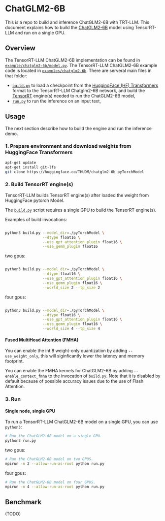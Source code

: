 # ChatGLM2-6B

This is a repo to build and inference ChatGLM2-6B with TRT-LLM.
This document explains how to build the [ChatGLM2-6B](https://huggingface.co/THUDM/chatglm2-6b) model using TensorRT-LLM and run on a single GPU.

## Overview

The TensorRT-LLM ChatGLM2-6B implementation can be found in [`example/chatglm2-6b/model.py`](./model.py). The TensorRT-LLM ChatGLM2-6B example code is located in [`examples/chatglm2-6b`](./). There are serveral main files in that folder:

* [`build.py`](./build.py) to load a checkpoint from the [HuggingFace (HF) Transformers](https://github.com/huggingface/transformers) format to the TensorRT-LLM Chatglm2-6B network, and build the [TensorRT](https://developer.nvidia.com/tensorrt) engine(s) needed to run the ChatGLM2-6B model,
* [`run.py`](./run.py) to run the inference on an input text,


## Usage

The next section describe how to build the engine and run the inference demo.

### 1. Prepare environment and download weights from HuggingFace Transformers

```bash
apt-get update
apt-get install git-lfs
git clone https://huggingface.co/THUDM/chatglm2-6b pyTorchModel
```

### 2. Build TensorRT engine(s)

TensorRT-LLM builds TensorRT engine(s) after loaded the weight from HuggingFace pytorch Model.

The [`build.py`](./build.py) script requires a single GPU to build the TensorRT engine(s).

Examples of build invocations:

```bash

python3 build.py --model_dir=./pyTorchModel \
                 --dtype float16 \
                 --use_gpt_attention_plugin float16 \
                 --use_gemm_plugin float16
```

two gpus:

```bash

python3 build.py --model_dir=./pyTorchModel \
                 --dtype float16 \
                 --use_gpt_attention_plugin float16 \
                 --use_gemm_plugin float16 \
                 --world_size 2 --tp_size 2
```
four gpus:

```bash

python3 build.py --model_dir=./pyTorchModel \
                 --dtype float16 \
                 --use_gpt_attention_plugin float16 \
                 --use_gemm_plugin float16 \
                 --world_size 4 --tp_size 4
```

#### Fused MultiHead Attention (FMHA)

You can enable the int 8 weight-only quantization by adding `--use_weight_only`, this will siginficantly lower the latency and memory footprint.

You can enable the FMHA kernels for ChatGLM2-6B by adding `--enable_context_fmha` to the invocation of `build.py`. Note that it is disabled by default because of possible accuracy issues due to the use of Flash Attention.

### 3. Run

#### Single node, single GPU

To run a TensorRT-LLM ChatGLM2-6B model on a single GPU, you can use `python3`:

```bash
# Run the ChatGLM2-6B model on a single GPU.
python3 run.py
```


two gpus:

```bash
# Run the ChatGLM2-6B model on two GPUS.
mpirun -n 2 --allow-run-as-root python run.py
```

four gpus:

```bash
# Run the ChatGLM2-6B model on four GPUS.
mpirun -n 4 --allow-run-as-root python run.py
```
## Benchmark

(TODO)
